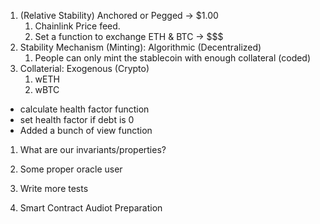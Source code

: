 1. (Relative Stability) Anchored or Pegged -> $1.00
    1. Chainlink Price feed.
    2. Set a function to exchange ETH & BTC -> $$$
2. Stability Mechanism (Minting): Algorithmic (Decentralized)
    1. People can only mint the stablecoin with enough collateral (coded)
3. Collaterial: Exogenous (Crypto)
    1. wETH
    2. wBTC


- calculate health factor function
- set health factor if debt is 0
- Added a bunch of view function

1. What are our invariants/properties?


1. Some proper oracle user
2. Write more tests
3. Smart Contract Audiot Preparation